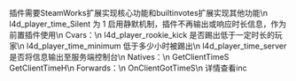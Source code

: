 插件需要SteamWorks扩展实现核心功能和builtinvotes扩展实现其他功能\n
l4d_player_time_Silent 为 1 启用静默机制，插件不再输出或响应时长信息，作为前置插件使用\n
Cvars：\n
l4d_player_rookie_kick 是否踢出低于一定时长的玩家\n
l4d_player_time_minimum 低于多少小时被踢出\n
l4d_player_time_server 是否将信息输出至服务端控制台\n
Natives：\n
GetClientTimeS GetClientTimeH\n
Forwards：\n
OnClientGotTimeS\n
详情查看inc

